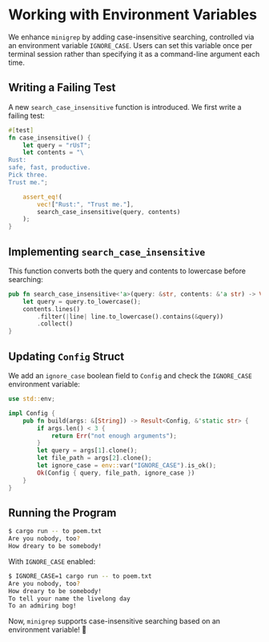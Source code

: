 # Working with Environment Variables

We enhance `minigrep` by adding case-insensitive searching, controlled via an environment variable `IGNORE_CASE`. Users can set this variable once per terminal session rather than specifying it as a command-line argument each time.

## Writing a Failing Test

A new `search_case_insensitive` function is introduced. We first write a failing test:

```rust
#[test]
fn case_insensitive() {
    let query = "rUsT";
    let contents = "\
Rust:
safe, fast, productive.
Pick three.
Trust me.";

    assert_eq!(
        vec!["Rust:", "Trust me."],
        search_case_insensitive(query, contents)
    );
}
```

## Implementing `search_case_insensitive`

This function converts both the query and contents to lowercase before searching:

```rust
pub fn search_case_insensitive<'a>(query: &str, contents: &'a str) -> Vec<&'a str> {
    let query = query.to_lowercase();
    contents.lines()
        .filter(|line| line.to_lowercase().contains(&query))
        .collect()
}
```

## Updating `Config` Struct

We add an `ignore_case` boolean field to `Config` and check the `IGNORE_CASE` environment variable:

```rust
use std::env;

impl Config {
    pub fn build(args: &[String]) -> Result<Config, &'static str> {
        if args.len() < 3 {
            return Err("not enough arguments");
        }
        let query = args[1].clone();
        let file_path = args[2].clone();
        let ignore_case = env::var("IGNORE_CASE").is_ok();
        Ok(Config { query, file_path, ignore_case })
    }
}
```

## Running the Program

```sh
$ cargo run -- to poem.txt
Are you nobody, too?
How dreary to be somebody!
```

With `IGNORE_CASE` enabled:

```sh
$ IGNORE_CASE=1 cargo run -- to poem.txt
Are you nobody, too?
How dreary to be somebody!
To tell your name the livelong day
To an admiring bog!
```

Now, `minigrep` supports case-insensitive searching based on an environment variable! 🎉

